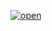 [![open](https://img.shields.io/badge/masuk-indonesia%20emas-2a2a2a?style=for-the-badge)](https://mininxd.github.io/indonesiaemas/)
